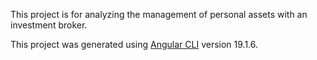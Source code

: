 This project is for analyzing the management of personal assets with an investment broker.

This project was generated using [Angular CLI](https://github.com/angular/angular-cli) version 19.1.6.

